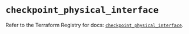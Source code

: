 # `checkpoint_physical_interface`

Refer to the Terraform Registry for docs: [`checkpoint_physical_interface`](https://registry.terraform.io/providers/checkpointsw/checkpoint/2.11.0/docs/resources/physical_interface).
